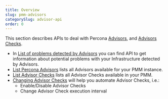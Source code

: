 ```yaml
---
title: Overview
slug: pmm-advisors
categorySlug: advisor-api
order: 0
---
```



This section describes APIs to deal with Percona [Advisors](https://docs.percona.com/percona-monitoring-and-management/get-started/advisors.html), and [Advisors Checks](https://docs.percona.com/percona-monitoring-and-management/details/develop-checks/index.html).

- In [List of problems detected by Advisors](getfailedchecks) you can find API to get information about potential problems with your Infrastructure detected by Advisors.
- [List Percona Advisors](ref:listadvisors) lists all Advisors available for your PMM instance.
- [List Advisor Checks](ref:listadvisorchecks) lists all Advisor Checks available in your PMM.
- [Changing Advisor Checks](ref:changeadvisorchecks) will help you automate Advisor Checks, i.e.:
  - Enable/Disable Advisor Checks
  - Change Advisor Check execution interval

